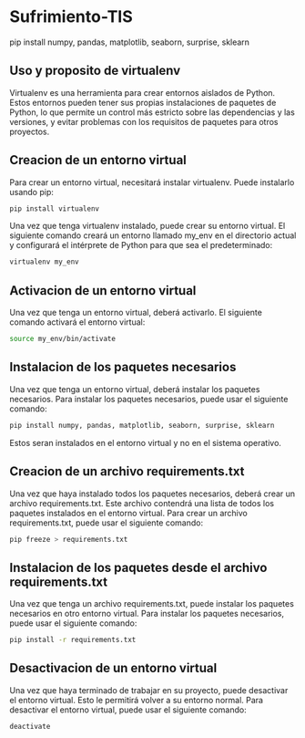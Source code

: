 # Sufrimiento-TIS

pip install numpy, pandas, matplotlib, seaborn, surprise, sklearn

## Uso y proposito de virtualenv
Virtualenv es una herramienta para crear entornos aislados de Python. Estos entornos pueden tener sus propias instalaciones de paquetes de Python, lo que permite un control más estricto sobre las dependencias y las versiones, y evitar problemas con los requisitos de paquetes para otros proyectos.

## Creacion de un entorno virtual
Para crear un entorno virtual, necesitará instalar virtualenv. Puede instalarlo usando pip:

```bash
pip install virtualenv
```
Una vez que tenga virtualenv instalado, puede crear su entorno virtual. El siguiente comando creará un entorno llamado my_env en el directorio actual y configurará el intérprete de Python para que sea el predeterminado:

```bash
virtualenv my_env
```

## Activacion de un entorno virtual
Una vez que tenga un entorno virtual, deberá activarlo. El siguiente comando activará el entorno virtual:

```bash
source my_env/bin/activate
```

## Instalacion de los paquetes necesarios
Una vez que tenga un entorno virtual, deberá instalar los paquetes necesarios. Para instalar los paquetes necesarios, puede usar el siguiente comando:

```bash
pip install numpy, pandas, matplotlib, seaborn, surprise, sklearn
```

Estos seran instalados en el entorno virtual y no en el sistema operativo.

## Creacion de un archivo requirements.txt
Una vez que haya instalado todos los paquetes necesarios, deberá crear un archivo requirements.txt. Este archivo contendrá una lista de todos los paquetes instalados en el entorno virtual. Para crear un archivo requirements.txt, puede usar el siguiente comando:

```bash
pip freeze > requirements.txt
```
## Instalacion de los paquetes desde el archivo requirements.txt
Una vez que tenga un archivo requirements.txt, puede instalar los paquetes necesarios en otro entorno virtual. Para instalar los paquetes necesarios, puede usar el siguiente comando:

```bash
pip install -r requirements.txt
```

## Desactivacion de un entorno virtual
Una vez que haya terminado de trabajar en su proyecto, puede desactivar el entorno virtual. Esto le permitirá volver a su entorno normal. Para desactivar el entorno virtual, puede usar el siguiente comando:

```bash
deactivate
```

